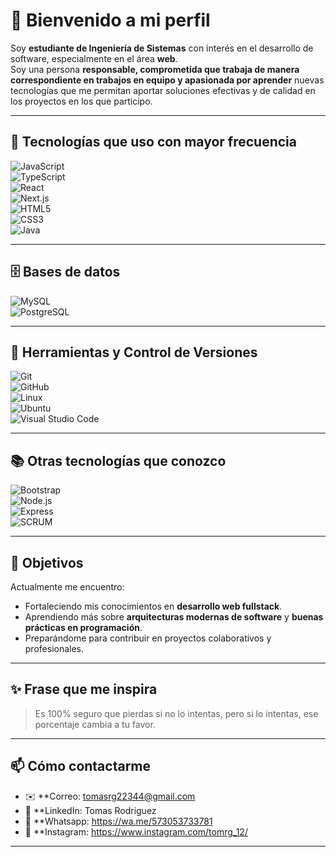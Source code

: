 # 👋 Bienvenido a mi perfil   

Soy **estudiante de Ingeniería de Sistemas** con interés en el desarrollo de software, especialmente en el área **web**.  
Soy una persona **responsable, comprometida que trabaja de manera correspondiente en trabajos en equipo y apasionada por aprender** nuevas tecnologías que me permitan aportar soluciones efectivas y de calidad en los proyectos en los que participo.  

---

## 🚀 Tecnologías que uso con mayor frecuencia  

![JavaScript](https://img.shields.io/badge/JavaScript-F7DF1E?style=for-the-badge&logo=javascript&logoColor=000)  
![TypeScript](https://img.shields.io/badge/TypeScript-3178C6?style=for-the-badge&logo=typescript&logoColor=fff)  
![React](https://img.shields.io/badge/React-20232A?style=for-the-badge&logo=react&logoColor=61DAFB)  
![Next.js](https://img.shields.io/badge/Next.js-000000?style=for-the-badge&logo=nextdotjs&logoColor=fff)  
![HTML5](https://img.shields.io/badge/HTML5-E34F26?style=for-the-badge&logo=html5&logoColor=fff)  
![CSS3](https://img.shields.io/badge/CSS3-1572B6?style=for-the-badge&logo=css3&logoColor=fff)  
![Java](https://img.shields.io/badge/Java-007396?style=for-the-badge&logo=java&logoColor=fff)  

---

## 🗄️ Bases de datos  

![MySQL](https://img.shields.io/badge/MySQL-4479A1?style=for-the-badge&logo=mysql&logoColor=fff)  
![PostgreSQL](https://img.shields.io/badge/PostgreSQL-4169E1?style=for-the-badge&logo=postgresql&logoColor=fff)  

---

## 🔧 Herramientas y Control de Versiones  

![Git](https://img.shields.io/badge/Git-F05032?style=for-the-badge&logo=git&logoColor=fff)  
![GitHub](https://img.shields.io/badge/GitHub-181717?style=for-the-badge&logo=github&logoColor=fff)  
![Linux](https://img.shields.io/badge/Linux-FCC624?style=for-the-badge&logo=linux&logoColor=000)  
![Ubuntu](https://img.shields.io/badge/Ubuntu-E95420?style=for-the-badge&logo=ubuntu&logoColor=fff)  
![Visual Studio Code](https://img.shields.io/badge/VS%20Code-007ACC?style=for-the-badge&logo=visualstudiocode&logoColor=fff)  

---

## 📚 Otras tecnologías que conozco  

![Bootstrap](https://img.shields.io/badge/Bootstrap-7952B3?style=for-the-badge&logo=bootstrap&logoColor=fff)  
![Node.js](https://img.shields.io/badge/Node.js-339933?style=for-the-badge&logo=nodedotjs&logoColor=fff)  
![Express](https://img.shields.io/badge/Express-000000?style=for-the-badge&logo=express&logoColor=fff)  
![SCRUM](https://img.shields.io/badge/SCRUM-36C5F0?style=for-the-badge&logo=trello&logoColor=fff)  

---

## 🎯 Objetivos  

Actualmente me encuentro:  
- Fortaleciendo mis conocimientos en **desarrollo web fullstack**.  
- Aprendiendo más sobre **arquitecturas modernas de software** y **buenas prácticas en programación**.  
- Preparándome para contribuir en proyectos colaborativos y profesionales.  

---

## ✨ Frase que me inspira  

> Es 100% seguro que pierdas si no lo intentas, pero si lo intentas, ese porcentaje cambia a tu favor.  

---

## 📫 Cómo contactarme  

- ✉️ **Correo: tomasrg22344@gmail.com  
- 💼 **LinkedIn: Tomas Rodriguez  
- 📲 **Whatsapp: https://wa.me/573053733781
- 🚀 **Instagram: https://www.instagram.com/tomrg_12/
---
